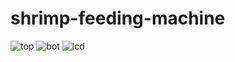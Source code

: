 # shrimp-feeding-machine
![top](https://user-images.githubusercontent.com/34035083/182882070-dda37db9-4180-4ed0-a244-4740d9f07782.jpg)
![bot](https://user-images.githubusercontent.com/34035083/182882091-b5333270-0063-4bc1-92c3-408ad6c96b47.jpg)
![lcd](https://user-images.githubusercontent.com/34035083/182882353-a2cb3846-3740-44bd-97dc-5a647637ca36.jpg)
